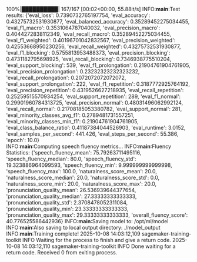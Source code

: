100%|██████████| 167/167 [00:02<00:00, 55.88it/s]
INFO:__main__:Test results: {'eval_loss': 0.7390732765197754, 'eval_accuracy': 0.43275732531930877, 'eval_balanced_accuracy': 0.35289452275034455, 'eval_f1_macro': 0.3531064787040032, 'eval_precision_macro': 0.4044272838112349, 'eval_recall_macro': 0.35289452275034455, 'eval_f1_weighted': 0.40196701042832567, 'eval_precision_weighted': 0.42553668950230256, 'eval_recall_weighted': 0.43275732531930877, 'eval_f1_blocking': 0.5755813953488373, 'eval_precision_blocking': 0.4731182795698925, 'eval_recall_blocking': 0.7346938775510204, 'eval_support_blocking': 539, 'eval_f1_prolongation': 0.21904761904761905, 'eval_precision_prolongation': 0.23232323232323232, 'eval_recall_prolongation': 0.2072072072072072, 'eval_support_prolongation': 222, 'eval_f1_repetition': 0.3187772925764192, 'eval_precision_repetition': 0.4319526627218935, 'eval_recall_repetition': 0.25259515570934254, 'eval_support_repetition': 289, 'eval_f1_normal': 0.29901960784313725, 'eval_precision_normal': 0.48031496062992124, 'eval_recall_normal': 0.21708185053380782, 'eval_support_normal': 281, 'eval_minority_classes_avg_f1': 0.2789481731557251, 'eval_minority_classes_min_f1': 0.21904761904761905, 'eval_class_balance_ratio': 0.41187384044526903, 'eval_runtime': 3.0152, 'eval_samples_per_second': 441.426, 'eval_steps_per_second': 55.386, 'epoch': 10.0}        
INFO:__main__:Computing speech fluency metrics...
INFO:__main__:Fluency Statistics: {'speech_fluency_mean': 75.79263711495116, 'speech_fluency_median': 80.0, 'speech_fluency_std': 19.323886964099593, 'speech_fluency_min': 9.999999999999998, 'speech_fluency_max': 100.0, 'naturalness_score_mean': 20.0, 'naturalness_score_median': 20.0, 'naturalness_score_std': 0.0, 'naturalness_score_min': 20.0, 'naturalness_score_max': 20.0, 'pronunciation_quality_mean': 26.536939644377654, 'pronunciation_quality_median': 27.33333333333333, 'pronunciation_quality_std': 2.3708478052311084, 'pronunciation_quality_min': 23.33333333333333, 'pronunciation_quality_max': 29.33333333333333, 'overall_fluency_score': 40.776525586442936}
INFO:__main__:Saving model to: /opt/ml/model
INFO:__main__:Also saving to local output directory: ./model_output
INFO:__main__:Training complete!
2025-10-08 14:03:12,109 sagemaker-training-toolkit INFO     Waiting for the process to finish and give a return code.
2025-10-08 14:03:12,110 sagemaker-training-toolkit INFO     Done waiting for a return code. Received 0 from exiting process.